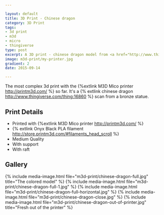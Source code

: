 ```yaml
---

layout: default
title: 3D Print - Chinese dragon
category: 3D Print
tags:
- 3d print
- m3d
- micro
- thingiverse
type: post
excerpt: A 3D print - chinese dragon model from <a href="http://www.thingiverse.com/thing:16860">thingiverse</a>  
image: m3d-print/my-printer.jpg
gradient: 2
date: 2015-09-14

---
```


The most complex 3d print with the {%extlink M3D Mico printer http://printm3d.com/ %} so far.
It's a {% extlink chinese dragon http://www.thingiverse.com/thing:16860 %} scan from a bronze statue.

## Print Details

* Printed with {%extlink M3D Mico printer http://printm3d.com/ %}
* {% extlink Onyx Black PLA filament http://store.printm3d.com/#filaments_head_scroll %} 
* Medium Quality
* With support
* With raft

## Gallery

{% include media-image.html file="m3d-print/chinese-dragon-full.jpg" title="The colored model" %}
{% include media-image.html file="m3d-print/chinese-dragon-full-1.jpg" %}
{% include media-image.html file="m3d-print/chinese-dragon-full-horizontal.jpg" %}
{% include media-image.html file="m3d-print/chinese-dragon-close.jpg" %}
{% include media-image.html file="m3d-print/chinese-dragon-out-of-printer.jpg" title="Fresh out of the printer" %}
